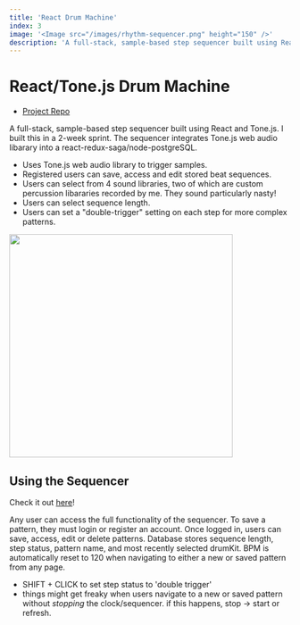 ```yaml
---
title: 'React Drum Machine'
index: 3
image: '<Image src="/images/rhythm-sequencer.png" height="150" />'
description: 'A full-stack, sample-based step sequencer built using React and Tone.js.'
---
```


# React/Tone.js Drum Machine

- <a class='link' href='https://github.com/danraskin/rhythm-sequencer-solo-project/tree/main'>Project Repo</a>

A full-stack, sample-based step sequencer built using React and Tone.js. I built this in a 2-week sprint. The sequencer integrates Tone.js web audio libarary into a react-redux-saga/node-postgreSQL. 

- Uses Tone.js web audio library to trigger samples.
- Registered users can save, access and edit stored beat sequences.
- Users can select from 4 sound libraries, two of which are custom percussion libararies recorded by me. They sound particularly nasty!
- Users can select sequence length.
- Users can set a "double-trigger" setting on each step for more complex patterns.

<Image src="/images/rhythm-sequencer.png" width=400 />

## Using the Sequencer

Check it out <a class='link' href='https://rhythm-sequencer-solo-project.herokuapp.com'>here</a>!

Any user can access the full functionality of the sequencer. To save a pattern, they must login or register an account. Once logged in, users can save, access, edit or delete patterns. Database stores sequence length, step status, pattern name, and most recently selected drumKit. BPM is automatically reset to 120 when navigating to either a new or saved pattern from any page.

  * SHIFT + CLICK to set step status to 'double trigger'
  * things might get freaky when users navigate to a new or saved pattern without *stopping* the clock/sequencer. if this happens, stop -> start or refresh.